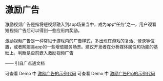# 激励广告

激励视频广告是指将短视频融入到app场景当中，成为app“任务”之一，用户观看短视频广告后可以得到一些应用内奖励。

激励视频广告是一种常见于游戏内的广告样式，多出现在游戏的复活、登录等位置，或者网服类app的一些增值服务场景。建议开发者在分析媒体属性和功能的基础上，判断是否前嵌入激励视频广告

—— 引自广点通文档

可查看 Demo 中 [激励广告的示例代码](../demo/src/main/java/com/ifmvo/togetherad/demo/reward/RewardActivity.kt)
可查看 Demo 中 [激励广告Pro的示例代码](../demo/src/main/java/com/ifmvo/togetherad/demo/reward/RewardProActivity.kt)